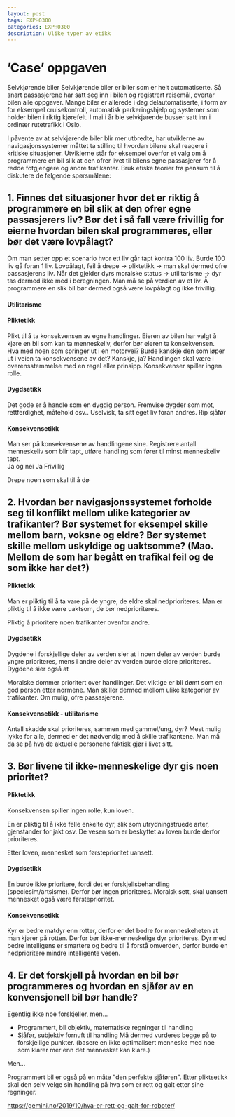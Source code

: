 ```yaml
---
layout: post
tags: EXPH0300
categories: EXPH0300
description: Ulike typer av etikk
---
```

’Case’ oppgaven
======
Selvkjørende biler
Selvkjørende biler er biler som er helt automatiserte. Så snart passasjerene har satt seg inn i bilen og registrert reisemål, overtar bilen alle oppgaver. Mange biler er allerede i dag delautomatiserte, i form av for eksempel cruisekontroll, automatisk parkeringshjelp og systemer som holder bilen i riktig kjørefelt. I mai i år ble selvkjørende busser satt inn i ordinær rutetrafikk i Oslo.


I påvente av at selvkjørende biler blir mer utbredte, har utviklerne av navigasjonssystemer måttet ta stilling til hvordan bilene skal reagere i kritiske situasjoner. Utviklerne står for eksempel overfor et valg om å programmere en bil slik at den ofrer livet til bilens egne passasjerer for å redde fotgjengere og andre trafikanter.
Bruk etiske teorier fra pensum til å diskutere de følgende spørsmålene:


## 1. Finnes det situasjoner hvor det er riktig å programmere en bil slik at den ofrer egne passasjerers liv? Bør det i så fall være frivillig for eierne hvordan bilen skal programmeres, eller bør det være lovpålagt?
Om man setter opp et scenario hvor ett liv går tapt kontra 100 liv. Burde 100 liv gå foran 1 liv.
Lovpålagt, feil å drepe → pliktetikk → man skal dermed ofre passasjerens liv.
Når det gjelder dyrs moralske status → utilitarisme → dyr tas dermed ikke med i beregningen.
Man må se på verdien av et liv.
Å programmere en slik bil bør dermed også være lovpålagt og ikke frivillig.

#### Utilitarisme
#### Pliktetikk
Plikt til å ta konsekvensen av egne handlinger. Eieren av bilen har valgt å kjøre en bil som kan ta menneskeliv, derfor bør eieren ta konsekvensen. Hva med noen som springer ut i en motorvei? Burde kanskje den som løper ut i veien ta konsekvensene av det? Kanskje, ja?
Handlingen skal være i overensstemmelse med en regel eller prinsipp. Konsekvenser spiller ingen rolle.
#### Dygdsetikk
Det gode er å handle som en dygdig person.
Fremvise dygder som mot, rettferdighet, måtehold osv..
Uselvisk, ta sitt eget liv foran andres. Rip sjåfør

#### Konsekvensetikk
Man ser på konsekvensene av handlingene sine. Registrere antall menneskeliv som blir tapt, utføre handling som fører til minst menneskeliv tapt.  
Ja og nei
Ja
Frivillig

Drepe noen som skal til å dø
## 2. Hvordan bør navigasjonssystemet forholde seg til konflikt mellom ulike kategorier av trafikanter? Bør systemet for eksempel skille mellom barn, voksne og eldre? Bør systemet skille mellom uskyldige og uaktsomme? (Mao. Mellom de som har begått en trafikal feil og de som ikke har det?)
#### Pliktetikk
Man er pliktig til å ta vare på de yngre, de eldre skal nedprioriteres. Man er pliktig til å ikke være uaktsom, de bør nedprioriteres.

Pliktig å prioritere noen trafikanter ovenfor andre.
#### Dygdsetikk
Dygdene i forskjellige deler av verden sier at i noen deler av verden burde yngre prioriteres, mens i andre deler av verden  burde eldre prioriteres. Dygdene sier også at

Moralske dommer prioritert over handlinger. Det viktige er bli dømt som en god person etter normene. Man skiller dermed mellom ulike kategorier av trafikanter.
Om mulig, ofre passasjerene.
#### Konsekvensetikk - utilitarisme
Antall skadde skal prioriteres, sammen med gammel/ung, dyr?
Mest mulig lykke for alle, dermed er det nødvendig med å skille trafikantene.
Man må da se på hva de aktuelle personene faktisk gjør i livet sitt.


## 3. Bør livene til ikke-menneskelige dyr gis noen prioritet?
#### Pliktetikk
Konsekvensen spiller ingen rolle, kun loven.

En er pliktig til å ikke felle enkelte dyr, slik som utrydningstruede arter, gjenstander for jakt osv. De vesen som er beskyttet av loven burde derfor prioriteres.

Etter loven, mennesket som førsteprioritet uansett.
#### Dygdsetikk
En burde ikke prioritere, fordi det er forskjellsbehandling (speciesim/artsisme). Derfor bør ingen prioriteres. Moralsk sett, skal uansett mennesket også være førsteprioritet.
#### Konsekvensetikk
Kyr er bedre matdyr enn rotter, derfor er det bedre for menneskeheten at man kjører på rotten. Derfor bør ikke-menneskelige dyr prioriteres.
Dyr med bedre intelligens er smartere og bedre til å forstå omverden, derfor burde en nedprioritere mindre intelligente vesen.


## 4. Er det forskjell på hvordan en bil bør programmeres og hvordan en sjåfør av en konvensjonell bil bør handle?
Egentlig ikke noe forskjeller, men...
- Programmert, bil objektiv, matematiske regninger til handling
- Sjåfør, subjektiv fornuft til handling
Må dermed vurderes begge på to forskjellige punkter. (basere en ikke optimalisert menneske med noe som klarer mer enn det mennesket kan klare.)

Men...

Programmert bil er også på en måte "den perfekte sjåføren". Etter pliktsetikk skal den selv velge sin handling på hva som er rett og galt etter sine regninger.



https://gemini.no/2019/10/hva-er-rett-og-galt-for-roboter/
